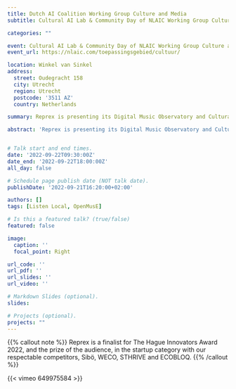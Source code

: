 ```yaml
---
title: Dutch AI Coalition Working Group Culture and Media
subtitle: Cultural AI Lab & Community Day of NLAIC Working Group Culture and Media

categories: ""

event: Cultural AI Lab & Community Day of NLAIC Working Group Culture and Media
event_url: https://nlaic.com/toepassingsgebied/cultuur/

location: Winkel van Sinkel
address:
  street: Oudegracht 158
  city: Utrecht
  region: Utrecht
  postcode: '3511 AZ'
  country: Netherlands

summary: Reprex is presenting its Digital Music Observatory and Cultural Creative Sectors Industries Data Observatory as platforms for developing and evaluating trustworthy AI in the cultural domains. We hope to find new partners within the NLAIC community to join our open, collaborative projects.

abstract: 'Reprex is presenting its Digital Music Observatory and Cultural Creative Sectors Industries Data Observatory as platforms for developing and evaluating trustworthy AI in the cultural domains. We hope to find new partners within the NLAIC community to join our open, collaborative projects.'


# Talk start and end times.
date: '2022-09-22T09:30:00Z'
date_end: '2022-09-22T18:00:00Z'
all_day: false

# Schedule page publish date (NOT talk date).
publishDate: '2022-09-21T16:20:00+02:00'

authors: []
tags: [Listen Local, OpenMusE]

# Is this a featured talk? (true/false)
featured: false

image:
  caption: ''
  focal_point: Right

url_code: ''
url_pdf: ''
url_slides: ''
url_video: ''

# Markdown Slides (optional).
slides:

# Projects (optional).
projects: ""
---
```


{{% callout note %}}
Reprex is a finalist for The Hague Innovators Award 2022, and the prize of the audience, in the startup category with our respectable competitors, Sibö, WECO, STHRIVE and ECOBLOQ.
{{% /callout %}}

{{< vimeo 649975584 >}}
